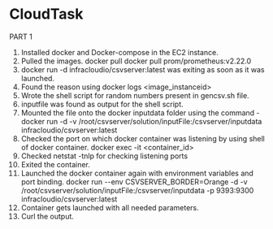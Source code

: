 # CloudTask

PART 1
1) Installed docker and Docker-compose in the EC2 instance.
2) Pulled the images.
          docker pull 
          docker pull prom/prometheus:v2.22.0
3) docker run -d infracloudio/csvserver:latest was exiting as soon as it was launched.
4) Found the reason using docker logs <image_instanceid> 
5) Wrote the shell script for random numbers present in gencsv.sh file.
6) inputfile was found as output for the shell script.
7) Mounted the file onto the docker inputdata folder using the command -
           docker run -d -v /root/csvserver/solution/inputFile:/csvserver/inputdata infracloudio/csvserver:latest
8) Checked the port on which docker container was listening by using shell of docker container.
           docker exec -it <container_id>
9) Checked netstat -tnlp for checking listening ports
10) Exited the container.
11) Launched the docker container again with environment variables and port binding.
           docker run --env CSVSERVER_BORDER=Orange -d -v /root/csvserver/solution/inputFile:/csvserver/inputdata -p 9393:9300 infracloudio/csvserver:latest
12) Container gets launched with all needed parameters.
13) Curl the output.


